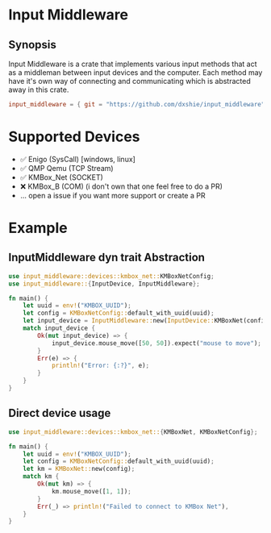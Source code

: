 # Input Middleware

## Synopsis

Input Middleware is a crate that implements various input methods that act as a middleman between input devices and the computer.
Each method may have it's own way of connecting and communicating which is abstracted away in this crate.

```toml
input_middleware = { git = "https://github.com/dxshie/input_middleware" }
```

# Supported Devices

- ✅ Enigo (SysCall) [windows, linux]
- ✅ QMP Qemu (TCP Stream)
- ✅ KMBox_Net (SOCKET)
- ❌ KMBox_B (COM) (i don't own that one feel free to do a PR)
- ... open a issue if you want more support or create a PR

# Example

## InputMiddleware dyn trait Abstraction

```rust
use input_middleware::devices::kmbox_net::KMBoxNetConfig;
use input_middleware::{InputDevice, InputMiddleware};

fn main() {
    let uuid = env!("KMBOX_UUID");
    let config = KMBoxNetConfig::default_with_uuid(uuid);
    let input_device = InputMiddleware::new(InputDevice::KMBoxNet(config));
    match input_device {
        Ok(mut input_device) => {
            input_device.mouse_move([50, 50]).expect("mouse to move");
        }
        Err(e) => {
            println!("Error: {:?}", e);
        }
    }
}
```

## Direct device usage

```rust
use input_middleware::devices::kmbox_net::{KMBoxNet, KMBoxNetConfig};

fn main() {
    let uuid = env!("KMBOX_UUID");
    let config = KMBoxNetConfig::default_with_uuid(uuid);
    let km = KMBoxNet::new(config);
    match km {
        Ok(mut km) => {
            km.mouse_move([1, 1]);
        }
        Err(_) => println!("Failed to connect to KMBox Net"),
    }
}
```

